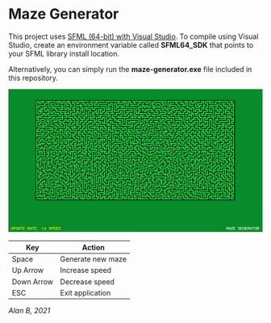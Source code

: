 # Maze Generator

This project uses [SFML (64-bit) with Visual Studio](https://www.sfml-dev.org/tutorials/2.5/start-vc.php "SFML"). To compile using Visual Studio, create an environment variable called **SFML64_SDK** that points to your SFML library install location.

Alternatively, you can simply run the **maze-generator.exe** file included in this repository.

![Maze Generator](maze-generator.png)

| Key | Action  |
| ------------ | ------------ |
|  Space | Generate new maze |
|  Up Arrow | Increase speed |
|  Down Arrow | Decrease speed |
|  ESC | Exit application |

*Alan B, 2021*